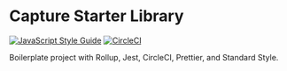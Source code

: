 # Capture Starter Library

[![JavaScript Style Guide](https://img.shields.io/badge/code_style-standard-brightgreen.svg)](https://standardjs.com)
[![CircleCI](https://img.shields.io/circleci/project/github/teamsteamdev/capture-starter-library.svg)](https://circleci.com/gh/teamsteamdev/capture-starter-library/tree/master)

Boilerplate project with Rollup, Jest, CircleCI, Prettier, and Standard Style.
